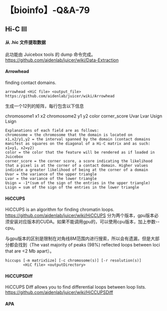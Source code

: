# 【bioinfo】-Q&A-79

## Hi-C III

#### 从 .hic 文件提取数据
此功能由 Juicebox tools 的 dump 命令完成。
https://github.com/aidenlab/juicer/wiki/Data-Extraction

#### Arrowhead
finding contact domains.
```
arrowhead <HiC file> <output_file>
https://github.com/aidenlab/juicer/wiki/Arrowhead
```
生成一个12列的矩阵，每行包含以下信息

chromosome1	x1	x2	chromosome2	y1	y2	color	corner_score	Uvar	Lvar	Usign	Lsign
```
Explanations of each field are as follows:
chromosome = the chromosome that the domain is located on
x1,x2/y1,y2 = the interval spanned by the domain (contact domains manifest as squares on the diagonal of a Hi-C matrix and as such: x1=y1, x2=y2)
color = the color that the feature will be rendered as if loaded in Juicebox
corner_score = the corner score, a score indicating the likelihood that a pixel is at the corner of a contact domain. Higher values indicate a greater likelihood of being at the corner of a domain
Uvar = the variance of the upper triangle
Lvar = the variance of the lower triangle
Usign = -1*(sum of the sign of the entries in the upper triangle)
Lsign = sum of the sign of the entries in the lower triangle
```

#### HiCCUPS
HiCCUPS is an algorithm for finding chromatin loops.
https://github.com/aidenlab/juicer/wiki/HiCCUPS
分为两个版本，gpu版本必须安装对应版本的CUDA。如果不能调用gpu的，可以使用cpu版本，加上参数--cpu。

与gpu版本的区别是限制在对角线8M范围内进行搜索，所以会有遗漏，但是大部分都会找到（The vast majority of peaks (98%) reflected loops between loci that are <2 Mb apart）。
```
hiccups [-m matrixSize] [-c chromosome(s)] [-r resolution(s)]
        <HiC file> <outputDirectory>
```
#### HiCCUPSDiff
HiCCUPS Diff allows you to find differential loops between loop lists.
https://github.com/aidenlab/juicer/wiki/HiCCUPSDiff

#### APA


